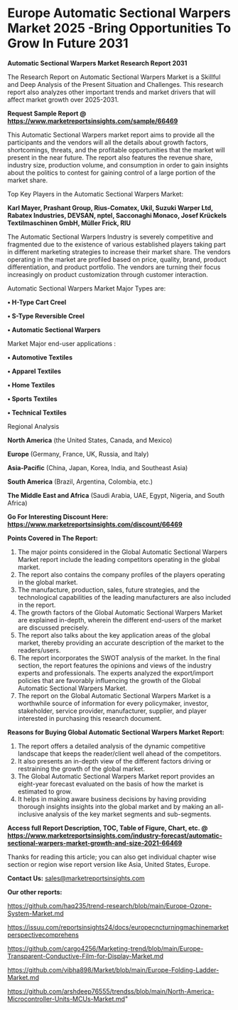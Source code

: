 # Europe Automatic Sectional Warpers Market 2025 -Bring Opportunities To Grow In Future 2031

<strong>Automatic Sectional Warpers Market Research Report 2031</strong>

The Research Report on Automatic Sectional Warpers Market is a Skillful and Deep Analysis of the Present Situation and Challenges. This research report also analyzes other important trends and market drivers that will affect market growth over 2025-2031.

<strong>Request Sample Report @ <a href=https://www.marketreportsinsights.com/sample/66469>https://www.marketreportsinsights.com/sample/66469</a></strong>

This Automatic Sectional Warpers market report aims to provide all the participants and the vendors will all the details about growth factors, shortcomings, threats, and the profitable opportunities that the market will present in the near future. The report also features the revenue share, industry size, production volume, and consumption in order to gain insights about the politics to contest for gaining control of a large portion of the market share.

Top Key Players in the Automatic Sectional Warpers Market:

<strong>Karl Mayer, Prashant Group, Rius-Comatex, Ukil, Suzuki Warper Ltd, Rabatex Industries, DEVSAN, nptel, Sacconaghi Monaco, Josef Krückels Textilmaschinen GmbH, Müller Frick, RIU</strong>

The Automatic Sectional Warpers Industry is severely competitive and fragmented due to the existence of various established players taking part in different marketing strategies to increase their market share. The vendors operating in the market are profiled based on price, quality, brand, product differentiation, and product portfolio. The vendors are turning their focus increasingly on product customization through customer interaction.

Automatic Sectional Warpers Market Major Types are:

<strong>• H-Type Cart Creel 

• S-Type Reversible Creel 

• Automatic Sectional Warpers</strong>

Market Major end-user applications :

<strong>• Automotive Textiles

• Apparel Textiles

• Home Textiles

• Sports Textiles

• Technical Textiles</strong>

Regional Analysis

</u><strong><b>North America</b></strong> (the United States, Canada, and Mexico)

<strong><b>Europe </b></strong>(Germany, France, UK, Russia, and Italy)

<strong><b>Asia-Pacific</b></strong> (China, Japan, Korea, India, and Southeast Asia)

<strong><b>South America</b></strong> (Brazil, Argentina, Colombia, etc.)

<strong><b>The Middle East and Africa</b></strong> (Saudi Arabia, UAE, Egypt, Nigeria, and South Africa)

<strong>Go For Interesting Discount Here: <a href=https://www.marketreportsinsights.com/discount/66469>https://www.marketreportsinsights.com/discount/66469</a></strong>

<strong>Points Covered in The Report:</strong>
<ol>
  <li>The major points considered in the Global Automatic Sectional Warpers Market report include the leading competitors operating in the global market.</li>
  <li>The report also contains the company profiles of the players operating in the global market.</li>
  <li>The manufacture, production, sales, future strategies, and the technological capabilities of the leading manufacturers are also included in the report.</li>
  <li>The growth factors of the Global Automatic Sectional Warpers Market are explained in-depth, wherein the different end-users of the market are discussed precisely.</li>
  <li>The report also talks about the key application areas of the global market, thereby providing an accurate description of the market to the readers/users.</li>
  <li>The report incorporates the SWOT analysis of the market. In the final section, the report features the opinions and views of the industry experts and professionals. The experts analyzed the export/import policies that are favorably influencing the growth of the Global Automatic Sectional Warpers Market.</li>
  <li>The report on the Global Automatic Sectional Warpers Market is a worthwhile source of information for every policymaker, investor, stakeholder, service provider, manufacturer, supplier, and player interested in purchasing this research document.</li>
</ol>
<strong>Reasons for Buying Global Automatic Sectional Warpers Market Report:</strong>

<ol>
  <li>The report offers a detailed analysis of the dynamic competitive landscape that keeps the reader/client well ahead of the competitors.</li>
  <li>It also presents an in-depth view of the different factors driving or restraining the growth of the global market.</li>
  <li>The Global Automatic Sectional Warpers Market report provides an eight-year forecast evaluated on the basis of how the market is estimated to grow.</li>
  <li>It helps in making aware business decisions by having providing thorough insights insights into the global market and by making an all-inclusive analysis of the key market segments and sub-segments.</li>
</ol>
<strong>Access full Report Description, TOC, Table of Figure, Chart, etc. @ <a href=https://www.marketreportsinsights.com/industry-forecast/automatic-sectional-warpers-market-growth-and-size-2021-66469>https://www.marketreportsinsights.com/industry-forecast/automatic-sectional-warpers-market-growth-and-size-2021-66469</a></strong>


Thanks for reading this article; you can also get individual chapter wise section or region wise report version like Asia, United States, Europe.

<strong>Contact Us:</strong>
sales@marketreportsinsights.com

<strong>Our other reports:</strong>

<a href=https://github.com/haq235/trend-research/blob/main/Europe-Ozone-System-Market.md>https://github.com/haq235/trend-research/blob/main/Europe-Ozone-System-Market.md</a>

<a href=https://issuu.com/reportsinsights24/docs/europecncturningmachinemarketperspectivecomprehens>https://issuu.com/reportsinsights24/docs/europecncturningmachinemarketperspectivecomprehens</a>

<a href=https://github.com/cargo4256/Marketing-trend/blob/main/Europe-Transparent-Conductive-Film-for-Display-Market.md>https://github.com/cargo4256/Marketing-trend/blob/main/Europe-Transparent-Conductive-Film-for-Display-Market.md</a>

<a href=https://github.com/vibha898/Market/blob/main/Europe-Folding-Ladder-Market.md>https://github.com/vibha898/Market/blob/main/Europe-Folding-Ladder-Market.md</a>

<a href=https://github.com/arshdeep76555/trendss/blob/main/North-America-Microcontroller-Units-MCUs-Market.md>https://github.com/arshdeep76555/trendss/blob/main/North-America-Microcontroller-Units-MCUs-Market.md</a>"
